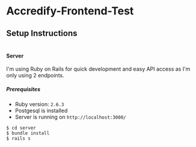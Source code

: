 # Accredify-Frontend-Test

## Setup Instructions
#
#### Server
I'm  using Ruby on Rails for quick development and easy API access as I'm only using 2 endpoints.

##### Prerequisites 
- Ruby version: `2.6.3`
- Postgesql is installed
- Server is running on `http://localhost:3000/`
```
$ cd server
$ bundle install
$ rails s
```
#

